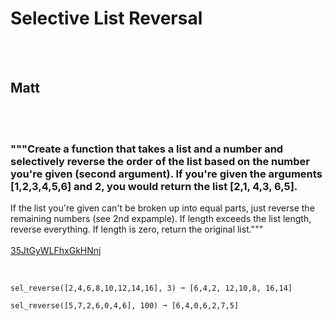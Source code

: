 # Selective List Reversal
<br><br>
## Matt
<br><br>
### """Create a function that takes a list and a number and selectively reverse the order of the list based on the number you're given (second argument). If you're given the arguments [1,2,3,4,5,6] and 2, you would return the list [2,1, 4,3, 6,5].
If the list you're given can't be broken up into equal parts, just reverse the remaining numbers (see 2nd expample).
If  length exceeds the list length, reverse everything.
If  length is zero, return the original list."""
<br><br>
[35JtGyWLFhxGkHNnj](https://edabit.com/challenge/35JtGyWLFhxGkHNnj)
<br><br>
```sel_reverse([1,2,3,4,5,6], 2) ➞ [2,1, 4,3, 6,5]

sel_reverse([2,4,6,8,10,12,14,16], 3) ➞ [6,4,2, 12,10,8, 16,14]

sel_reverse([5,7,2,6,0,4,6], 100) ➞ [6,4,0,6,2,7,5]
```

<br><br>
